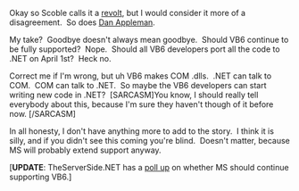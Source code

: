 Okay so Scoble calls it a
[revolt](http://radio.weblogs.com/0001011/2005/03/08.html#a9568), but I
would consider it more of a disagreement.  So does [Dan
Appleman](http://www.danappleman.com/index.php?p=35).

My take?  Goodbye doesn't always mean goodbye.  Should VB6 continue to
be fully supported?  Nope.  Should all VB6 developers port all the code
to .NET on April 1st?  Heck no.

Correct me if I'm wrong, but uh VB6 makes COM .dlls.  .NET can talk to
COM.  COM can talk to .NET.  So maybe the VB6 developers can start
writing new code in .NET?  [SARCASM]You know, I should really tell
everybody about this, because I'm sure they haven't though of it before
now. [/SARCASM]

In all honesty, I don't have anything more to add to the story.  I think
it is silly, and if you didn't see this coming you're blind.  Doesn't
matter, because MS will probably extend support anyway.

[**UPDATE**: TheServerSide.NET has a [poll
up](http://www.theserverside.net/news/thread.tss?thread_id=32457) on
whether MS should continue supporting VB6.]
